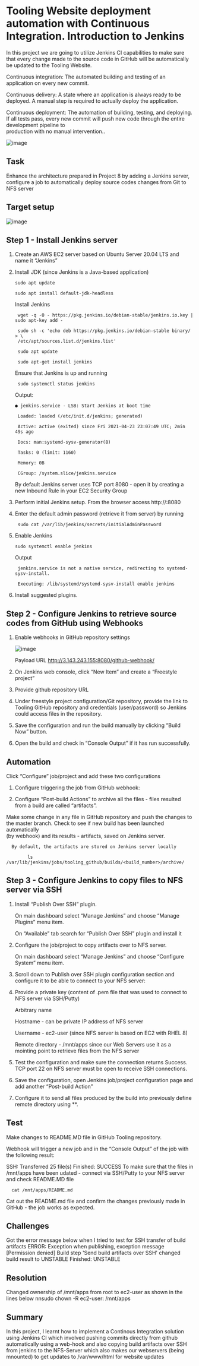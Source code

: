 # Tooling Website deployment automation with Continuous Integration. Introduction to Jenkins

  In this project we are going to utilize Jenkins CI capabilities to make sure that every change made to the source code in GitHub will be automatically be   updated to the Tooling Website.

  Continuous integration:
  The automated building and testing of an application on every new commit.

  Continuous delivery:
  A state where an application is always ready to be deployed. A manual step is required to actually deploy the application.

  Continuous deployment:
  The automation of building, testing, and deploying. If all tests pass, every new commit will push new code through the entire development pipeline to     
  production with no manual intervention..

 ![image](https://user-images.githubusercontent.com/78841364/117133210-f64bbb00-ad71-11eb-9323-1891c2c57c9f.png)


## Task
   Enhance the architecture prepared in Project 8 by adding a Jenkins server, configure a job to automatically deploy source codes changes from Git to NFS    server

## Target setup

 ![image](https://user-images.githubusercontent.com/78841364/115937552-41a6c500-a466-11eb-8719-8b34014c106b.png)


## Step 1 - Install Jenkins server

1. Create an AWS EC2 server based on Ubuntu Server 20.04 LTS and name it “Jenkins”
2. Install JDK (since Jenkins is a Java-based application)

       sudo apt update

       sudo apt install default-jdk-headless

    Install Jenkins

        wget -q -O - https://pkg.jenkins.io/debian-stable/jenkins.io.key | sudo apt-key add -

        sudo sh -c 'echo deb https://pkg.jenkins.io/debian-stable binary/ > \
        /etc/apt/sources.list.d/jenkins.list'

        sudo apt update

        sudo apt-get install jenkins

   Ensure that Jenkins is up and running

        sudo systemctl status jenkins

    Output:
    
       ● jenkins.service - LSB: Start Jenkins at boot time
    
        Loaded: loaded (/etc/init.d/jenkins; generated)
     
        Active: active (exited) since Fri 2021-04-23 23:07:49 UTC; 2min 49s ago
     
        Docs: man:systemd-sysv-generator(8)
       
        Tasks: 0 (limit: 1160)
      
        Memory: 0B
     
        CGroup: /system.slice/jenkins.service

    
    By default Jenkins server uses TCP port 8080 - open it by creating a new Inbound Rule in your EC2 Security Group
  

3. Perform initial Jenkins setup.
   From the browser access http://<Jenkins-Server-Public-IP-Address-or-Public-DNS-Name>:8080

4. Enter the default admin password (retrieve it from server) by running

        sudo cat /var/lib/jenkins/secrets/initialAdminPassword

5. Enable Jenkins

       sudo systemctl enable jenkins

   Output
   
        jenkins.service is not a native service, redirecting to systemd-sysv-install.
        
        Executing: /lib/systemd/systemd-sysv-install enable jenkins
        
6. Install suggested plugins.

  

## Step 2 - Configure Jenkins to retrieve source codes from GitHub using Webhooks

  1. Enable webhooks in GitHub repository settings

     ![image](https://user-images.githubusercontent.com/78841364/118402347-8eca2100-b637-11eb-90bf-2245d8a28912.png)

     
     Payload URL http://3.143.243.155:8080/github-webhook/
 
  2. On Jenkins web console, click “New Item” and create a “Freestyle project”

  3. Provide github repository URL


  4. Under freestyle project configuration/Git repository, provide the link to Tooling GitHub repository and credentials (user/password)
     so Jenkins could access files in the repository.

  5. Save the configuration and run the build manually by clicking “Build Now” button.
  
  6. Open the build and check in “Console Output” if it has run successfully.


## Automation
 
 Click “Configure”  job/project and add these two configurations
 
   1. Configure triggering the job from GitHub webhook:


   2. Configure “Post-build Actions” to archive all the files - files resulted from a build are called “artifacts”.

  Make some change in any file in GitHub repository and push the changes to the master branch. Check to see if new build has been launched automatically   
  (by webhook) and its results - artifacts, saved on Jenkins server.
 
      By default, the artifacts are stored on Jenkins server locally

            ls /var/lib/jenkins/jobs/tooling_github/builds/<build_number>/archive/

 
 ## Step 3 - Configure Jenkins to copy files to NFS server via SSH
  
  1. Install “Publish Over SSH” plugin.
     
     On main dashboard select “Manage Jenkins” and choose “Manage Plugins” menu item.
      
     On “Available” tab search for “Publish Over SSH” plugin and install it


  2. Configure the job/project to copy artifacts over to NFS server.
    
     On main dashboard select “Manage Jenkins” and choose “Configure System” menu item.

  3. Scroll down to Publish over SSH plugin configuration section and configure it to be able to connect to your NFS server:

  4. Provide a private key (content of .pem file that was used to connect to NFS server via SSH/Putty)
     
     Arbitrary name
     
     Hostname - can be private IP address of  NFS server
   
     Username - ec2-user (since NFS server is based on EC2 with RHEL 8)
  
     Remote directory - /mnt/apps since our Web Servers use it as a mointing point to retrieve files from the NFS server
     
  5. Test the configuration and make sure the connection returns Success. TCP port 22 on NFS server must be open to receive SSH connections.


  6. Save the configuration, open  Jenkins job/project configuration page and add another  “Post-build Action”


  7. Configure it to send all files produced by the build into previously define remote directory using **.

 
  
  ## Test

  Make changes to README.MD file in GitHub Tooling repository.

  Webhook will trigger a new job and in the “Console Output” of the job with the following result:

  SSH: Transferred 25 file(s)
  Finished: SUCCESS
  To make sure that the files in /mnt/apps have been udated - connect via SSH/Putty to your NFS server and check README.MD file

      cat /mnt/apps/README.md
 
  Cat out the README.md file and confirm the changes previously made in GitHub - the job works as expected.


  ## Challenges

  Got the error message below when I tried to test for SSH transfer of build artifacts
  ERROR: Exception when publishing, exception message [Permission denied]
  Build step 'Send build artifacts over SSH' changed build result to UNSTABLE
  Finished: UNSTABLE


## Resolution

Changed ownership of /mnt/apps from root to ec2-user as shown in the lines below
  nnsudo chown -R ec2-user: /mnt/apps


## Summary

In this project, I learnt how to implement a Continous Integration solution using Jenkins CI which involved pushing commits directly from github automatically using a web-hook and also copying build artifacts over SSH from jenkins to the NFS-Server which also makes our webservers (being mnounted) to get updates to /var/www/html for website updates
